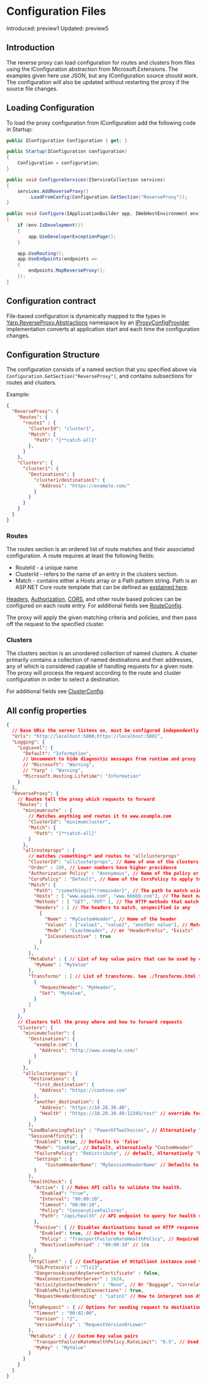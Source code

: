 # Configuration Files

Introduced: preview1
Updated: preview5

## Introduction
The reverse proxy can load configuration for routes and clusters from files using the IConfiguration abstraction from Microsoft.Extensions. The examples given here use JSON, but any IConfiguration source should work. The configuration will also be updated without restarting the proxy if the source file changes.

## Loading Configuration
To load the proxy configuration from IConfiguration add the following code in Startup:
```c#
public IConfiguration Configuration { get; }

public Startup(IConfiguration configuration)
{
    Configuration = configuration;
}

public void ConfigureServices(IServiceCollection services) 
{ 
    services.AddReverseProxy() 
        .LoadFromConfig(Configuration.GetSection("ReverseProxy")); 
}

public void Configure(IApplicationBuilder app, IWebHostEnvironment env)
{
    if (env.IsDevelopment())
    {
        app.UseDeveloperExceptionPage();
    }

    app.UseRouting();
    app.UseEndpoints(endpoints => 
    {
        endpoints.MapReverseProxy(); 
    }); 
} 
```

## Configuration contract
File-based configuration is dynamically mapped to the types in [Yarp.ReverseProxy.Abstractions](xref:Yarp.ReverseProxy.Abstractions) namespace by an [IProxyConfigProvider](xref:Yarp.ReverseProxy.Service.IProxyConfigProvider) implementation converts at application start and each time the configuration changes.

## Configuration Structure
The configuration consists of a named section that you specified above via `Configuration.GetSection("ReverseProxy")`, and contains subsections for routes and clusters.

Example:
```JSON
{
  "ReverseProxy": {
    "Routes": {
      "route1" : {
        "ClusterId": "cluster1",
        "Match": {
          "Path": "{**catch-all}"
        },
      }
    },
    "Clusters": {
      "cluster1": {
        "Destinations": {
          "cluster1/destination1": {
            "Address": "https://example.com/"
          }
        }
      }
    }
  }
}
```

### Routes
The routes section is an ordered list of route matches and their associated configuration. A route requires at least the following fields:
- RouteId - a unique name
- ClusterId - refers to the name of an entry in the clusters section.
- Match - contains either a Hosts array or a Path pattern string. Path is an ASP.NET Core route template that can be defined as [explained here](https://docs.microsoft.com/aspnet/core/fundamentals/routing#route-template-reference).

[Headers](header-routing.md), [Authorization](authn-authz.md), [CORS](cors.md), and other route based policies can be configured on each route entry. For additional fields see [RouteConfig](xref:Yarp.ReverseProxy.Abstractions.RouteConfig).

The proxy will apply the given matching criteria and policies, and then pass off the request to the specified cluster.

### Clusters
The clusters section is an unordered collection of named clusters. A cluster primarily contains a collection of named destinations and their addresses, any of which is considered capable of handling requests for a given route. The proxy will process the request according to the route and cluster configuration in order to select a destination.

For additional fields see [ClusterConfig](xref:Yarp.ReverseProxy.Abstractions.ClusterConfig).

## All config properties
```JSON
{
  // Base URLs the server listens on, must be configured independently of the routes below
  "Urls": "http://localhost:5000;https://localhost:5001",
  "Logging": {
    "LogLevel": {
      "Default": "Information",
      // Uncomment to hide diagnostic messages from runtime and proxy
      // "Microsoft": "Warning",
      // "Yarp" : "Warning",
      "Microsoft.Hosting.Lifetime": "Information"
    }
  },
  "ReverseProxy": {
    // Routes tell the proxy which requests to forward
    "Routes": { 
      "minimumroute" : {
        // Matches anything and routes it to www.example.com
        "ClusterId": "minimumcluster",
        "Match": {
          "Path": "{**catch-all}"
        }
      },
      "allrouteprops" : {
        // matches /something/* and routes to "allclusterprops"
        "ClusterId": "allclusterprops", // Name of one of the clusters
        "Order" : 100, // Lower numbers have higher precidence
        "Authorization Policy" : "Anonymous", // Name of the policy or "Default", "Anonymous"
        "CorsPolicy" : "Default", // Name of the CorsPolicy to apply to this route or "Default", "Disable"
        "Match": {
          "Path": "/something/{**remainder}", // The path to match using ASP.NET syntax. 
          "Hosts" : [ "www.aaaaa.com", "www.bbbbb.com"], // The host names to match, unspecified is any
          "Methods" : [ "GET", "PUT" ], // The HTTP methods that match, uspecified is all
          "Headers" : [ // The headers to match, unspecified is any
            {
              "Name" : "MyCustomHeader", // Name of the header
              "Values" : ["value1", "value2", "another value"], // Matches are against any of these values
              "Mode" : "ExactHeader", // or "HeaderPrefix", "Exists"
              "IsCaseSensitive" : true
            }
          ],
        },
        "MetaData" : { // List of key value pairs that can be used by custom extensions
          "MyName" : "MyValue"
        },
        "Transforms" : [ // List of transforms. See ./Transforms.html for more details
          {
            "RequestHeader": "MyHeader",
            "Set": "MyValue",
          } 
        ]
      }
    },
    // Clusters tell the proxy where and how to forward requests
    "Clusters": {
      "minimumcluster": {
        "Destinations": {
          "example.com": {
            "Address": "http://www.example.com/"
          }
        }
      },
      "allclusterprops": {
        "Destinations": {
          "first_destination": {
            "Address": "https://contoso.com"
          },
          "another_destination": {
            "Address": "https://10.20.30.40",
            "Health" : "https://10.20.30.40:12345/test" // override for active health checks
          }
        },
        "LoadBalancingPolicy" : "PowerOfTwoChoices", // Alternatively "First", "Random", "RoundRobin", "LeastRequests"
        "SessionAffinity": {
          "Enabled": true, // Defaults to 'false'
          "Mode": "Cookie", // Default, alternatively "CustomHeader"
          "FailurePolicy": "Redistribute", // default, Alternatively "Return503"
          "Settings" : {
              "CustomHeaderName": "MySessionHeaderName" // Defaults to 'X-Yarp-Proxy-Affinity`
          }
        },
        "HealthCheck": {
          "Active": { // Makes API calls to validate the health. 
            "Enabled": "true",
            "Interval": "00:00:10",
            "Timeout": "00:00:10",
            "Policy": "ConsecutiveFailures",
            "Path": "/api/health" // API endpoint to query for health state
          },
          "Passive": { // Disables destinations based on HTTP response codes
            "Enabled": true, // Defaults to false
            "Policy" : "TransportFailureRateHealthPolicy", // Required
            "ReactivationPeriod" : "00:00:10" // 10s
          }
        },
        "HttpClient" : { // Configuration of HttpClient instance used to contact destinations
          "SSLProtocols" : "Tls13",
          "DangerousAcceptAnyServerCertificate" : false,
          "MaxConnectionsPerServer" : 1024,
          "ActivityContextHeaders" : "None", // Or "Baggage", "CorrelationContext", "BaggageAndCorrelationContext"
          "EnableMultipleHttp2Connections" : true,
          "RequestHeaderEncoding" : "Latin1" // How to interpret non ASCII characters in header values
        },
        "HttpRequest" : { // Options for sending request to destination
          "Timeout" : "00:02:00",
          "Version" : "2",
          "VersionPolicy" : "RequestVersionOrLower"
        },
        "MetaData" : { // Custom Key value pairs
          "TransportFailureRateHealthPolicy.RateLimit": "0.5", // Used by Passive health policy
          "MyKey" : "MyValue"
        }
      }
    }
  }
}
```
